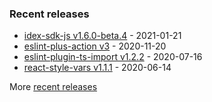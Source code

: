 

### Recent releases
<!-- recent_releases starts -->
* [idex-sdk-js v1.6.0-beta.4](https://github.com/idexio/idex-sdk-js/releases/tag/v1.6.0-beta.4) - 2021-01-21
* [eslint-plus-action v3](https://github.com/bradennapier/eslint-plus-action/releases/tag/v3) - 2020-11-20
* [eslint-plugin-ts-import v1.2.2](https://github.com/bradennapier/eslint-plugin-ts-import/releases/tag/v1.2.2) - 2020-07-16
* [react-style-vars v1.1.1](https://github.com/bradennapier/react-style-vars/releases/tag/v1.1.1) - 2020-06-14
<!-- recent_releases ends -->
More [recent releases](https://github.com/bradennapier/bradennapier/blob/main/releases.md)

